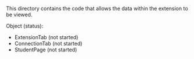 This directory contains the code that allows the data within the extension to be viewed.

Object (status):
- ExtensionTab (not started)
- ConnectionTab (not started)
- StudentPage (not started)